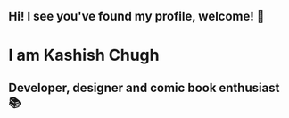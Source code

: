 ## Hi! I see you've found my profile, welcome! 🦋

# I am Kashish Chugh
## Developer, designer and comic book enthusiast 📚

